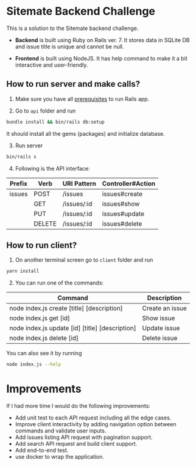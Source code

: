 # Sitemate Backend Challenge

This is a solution to the Sitemate backend challenge.

- **Backend** is built using Ruby on Rails ver. 7. It stores data in SQLite DB and issue title is unique and cannot be null.

- **Frontend** is built using NodeJS. It has help command to make it a bit interactive and user-friendly.

## How to run server and make calls?

1. Make sure you have all [prerequisites](https://guides.rubyonrails.org/getting_started.html#creating-a-new-rails-project-installing-rails) to run Rails app.

2. Go to `api` folder and run

```Bash
bundle install && bin/rails db:setup
```

It should install all the gems (packages) and initialize database.

3. Run server

```Bash
bin/rails s
```

4. Following is the API interface:

| Prefix | Verb   | URI Pattern | Controller#Action |
| ------ | ------ | ----------- | ----------------- |
| issues | POST   | /issues     | issues#create     |
|        | GET    | /issues/:id | issues#show       |
|        | PUT    | /issues/:id | issues#update     |
|        | DELETE | /issues/:id | issues#delete     |

## How to run client?

1. On another terminal screen go to `client` folder and run

```Bash
yarn install
```

2. You can run one of the commands:

| Command                                         | Description     |
| ----------------------------------------------- | --------------- |
| node index.js create [title] [description]      | Create an issue |
| node index.js get [id]                          | Show issue      |
| node index.js update [id] [title] [description] | Update issue    |
| node index.js delete [id]                       | Delete issue    |

You can also see it by running

```Bash
node index.js --help
```

# Improvements

If I had more time I would do the following improvements:

- Add unit test to each API request including all the edge cases.
- Improve client interactivity by adding navigation option between commands and validate user inputs.
- Add issues listing API request with pagination support.
- Add search API request and build client support.
- Add end-to-end test.
- use docker to wrap the application.
